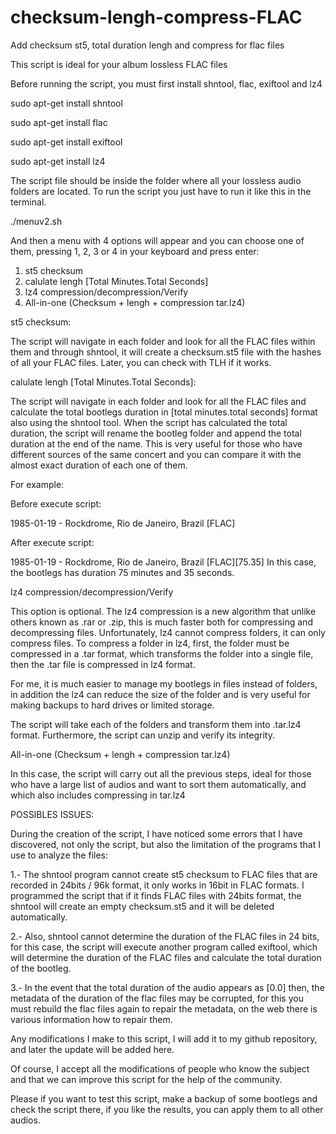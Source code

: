 # checksum-lengh-compress-FLAC
Add checksum st5, total duration lengh and compress for flac files

This script is ideal for your album lossless FLAC files

Before running the script, you must first install shntool, flac, exiftool and lz4

sudo apt-get install shntool

sudo apt-get install flac

sudo apt-get install exiftool

sudo apt-get install lz4

The script file should be inside the folder where all your lossless audio folders are located.
To run the script you just have to run it like this in the terminal.

./menuv2.sh

And then a menu with 4 options will appear and you can choose one of them, pressing 1, 2, 3 or 4 in your keyboard and press enter:


1) st5 checksum
2) calulate lengh [Total Minutes.Total Seconds]
3) lz4 compression/decompression/Verify
4) All-in-one (Checksum + lengh + compression tar.lz4)


st5 checksum:

The script will navigate in each folder and look for all the FLAC files within them and through shntool, it will create a checksum.st5 file with the hashes of all your FLAC files. Later, you can check with TLH if it works.

calulate lengh [Total Minutes.Total Seconds]:

The script will navigate in each folder and look for all the FLAC files and calculate the total bootlegs duration in [total minutes.total seconds] format also using the shntool tool.
When the script has calculated the total duration, the script will rename the bootleg folder and append the total duration at the end of the name.
This is very useful for those who have different sources of the same concert and you can compare it with the almost exact duration of each one of them.

For example:

Before execute script:

1985-01-19 - Rockdrome, Rio de Janeiro, Brazil [FLAC]

After execute script:

1985-01-19 - Rockdrome, Rio de Janeiro, Brazil [FLAC][75.35]
In this case, the bootlegs has duration 75 minutes and 35 seconds.

lz4 compression/decompression/Verify

This option is optional. The lz4 compression is a new algorithm that unlike others known as .rar or .zip, this is much faster both for compressing and decompressing files. Unfortunately, lz4 cannot compress folders, it can only compress files. To compress a folder in lz4, first, the folder must be compressed in a .tar format, which transforms the folder into a single file, then the .tar file is compressed in lz4 format.

For me, it is much easier to manage my bootlegs in files instead of folders, in addition the lz4 can reduce the size of the folder and is very useful for making backups to hard drives or limited storage.

The script will take each of the folders and transform them into .tar.lz4 format. Furthermore, the script can unzip and verify its integrity.

All-in-one (Checksum + lengh + compression tar.lz4)

In this case, the script will carry out all the previous steps, ideal for those who have a large list of audios and want to sort them automatically, and which also includes compressing in tar.lz4


POSSIBLES ISSUES:

During the creation of the script, I have noticed some errors that I have discovered, not only the script, but also the limitation of the programs that I use to analyze the files:

1.- The shntool program cannot create st5 checksum to FLAC files that are recorded in 24bits / 96k format, it only works in 16bit in FLAC formats. I programmed the script that if it finds FLAC files with 24bits format, the shntool will create an empty checksum.st5 and it will be deleted automatically.

2.- Also, shntool cannot determine the duration of the FLAC files in 24 bits, for this case, the script will execute another program called exiftool, which will determine the duration of the FLAC files and calculate the total duration of the bootleg.

3.- In the event that the total duration of the audio appears as [0.0] then, the metadata of the duration of the flac files may be corrupted, for this you must rebuild the flac files again to repair the metadata, on the web there is various information how to repair them.

Any modifications I make to this script, I will add it to my github repository, and later the update will be added here.

Of course, I accept all the modifications of people who know the subject and that we can improve this script for the help of the community.

Please if you want to test this script, make a backup of some bootlegs and check the script there, if you like the results, you can apply them to all other audios.
